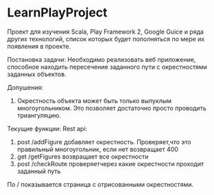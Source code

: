 # LearnPlayProject
Проект для изучения Scala, Play Framework 2, Google Guice и ряда других технологий,
список которых будет пополняться по мере их появления в проекте.

Постановка задачи:
Необходимо реализовать веб приложение, способное находить пересечение заданного пути с окрестностями заданных объектов.

Допушения:
1) Окрестность объекта может быть только выпуклым многоугольником. Это позволяет достаточно просто проводить триангуляцию.

Текущие функции:
Rest api:
1) post /addFigure  добавляет окрестность. Проверяет,что это правильный многоугольник, если нет возвращает 400
2) get /getFigures возвращает все окрестности
3) post /checkRoute  проверяетчерез какие окрестности проходит заданный путь

По /  показывается страница с отрисованными окрестностями.

